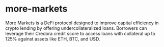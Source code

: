 # more-markets


More Markets is a DeFi protocol designed to improve capital efficiency in crypto lending by offering undercollateralized loans. Borrowers can leverage their Credora credit score to access loans with collateral up to 125% against assets like ETH, BTC, and USD.
